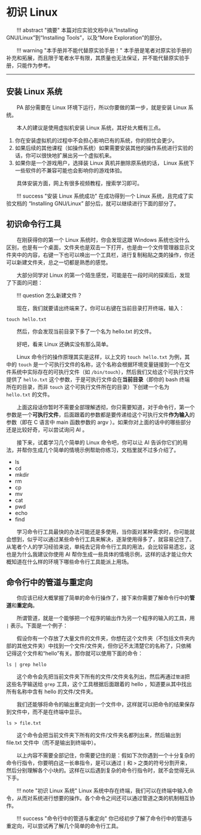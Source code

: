 <style>p { text-indent: 2em; }</style>

# 初识 Linux

!!! abstract "摘要"
    本篇对应实验文档中从“Installing GNU/Linux”到“Installing Tools”，以及“More Exploration”的部分。

!!! warning "本手册并不能代替原实验手册！"
    本手册是笔者对原实验手册的补充和拓展，而且限于笔者水平有限，其质量也无法保证，并不能代替原实验手册，只能作为参考。

---

## 安装 Linux 系统

PA 部分需要在 Linux 环境下运行，所以你要做的第一步，就是安装 Linux 系统。

本人的建议是使用虚拟机安装 Linux 系统，其好处大概有三点。

1. 你在安装虚拟机的过程中不会担心影响已有的系统，你的担忧会更少。
2. 如果后续的其他课程（如操作系统）如果需要安装其他的操作系统进行实验的话，你可以很快地扩展出另一个虚拟机来。
3. 如果你是一个游戏用户，选择装 Linux 真机并删除原系统的话， Linux 系统下一些软件的不兼容可能也会影响你的游戏体验。

具体安装方面，网上有很多视频教程，搜索学习即可。

!!! success "安装 Linux 系统成功"
    在成功得到一个 Linux 系统，且完成了实验文档的 “Installing GNU/Linux” 部分后，就可以继续进行下面的部分了。

## 初识命令行工具

在刚获得你的第一个 Linux 系统时，你会发现这跟 Windows 系统也没什么区别，也是有一个桌面，文件夹也是双击一下打开，也是由一个文件管理器显示文件夹中的内容，右键一下也可以唤出一个工具栏，进行复制粘贴之类的操作，你还可以新建文件夹，总之一切都是熟悉的感觉。

大部分同学对 Linux 的第一个陌生感觉，可能是在一段时间的探索后，发现了下面的问题：

!!! question 
    怎么新建文件？

现在，我们就要请出终端来了。你可以右键在当前目录打开终端，输入：

```shell
touch hello.txt
```

然后，你会发现当前目录下多了一个名为 hello.txt 的文件。

好吧，看来 Linux 还确实没有那么简单。

Linux 命令行的操作原理其实是这样，以上文的 `touch hello.txt` 为例，其中的 `touch` 是一个可执行文件的名称，这个名称会根据环境变量链接到一个在文件系统中实际存在的可执行文件（如 `/bin/touch`），然后我们又给这个可执行文件提供了 `hello.txt` 这个参数，于是可执行文件会在**当前目录**（即你的 bash 终端所在的目录，而非 `touch` 这个可执行文件所在的目录）下创建一个名为 `hello.txt` 的文件。

上面这段话你暂时不需要全部理解透彻，你只需要知道，对于命令行，第一个参数是一个**可执行文件**，后面跟着的参数都是要传递给这个可执行文件**作为输入**的参数（即在 C 语言中 main 函数参数的 argv ）。如果你对上面的话中的哪些部分还是比较好奇，可以尝试询问 AI 。

接下来，试着学习几个简单的 Linux 命令吧，你可以让 AI 告诉你它们的用法，并帮你生成几个简单的情境示例帮助你练习，文档里就不过多介绍了。

- ls
- cd
- mkdir
- rm
- cp
- mv
- cat
- pwd
- echo
- find

学习命令行工具最快的办法可能还是多使用，当你面对某种需求时，你可能就会想到，似乎可以通过某些命令行工具来解决，逐渐使用得多了，就容易记住了。从笔者个人的学习经验来说，单纯去记背命令行工具的用法，会比较容易遗忘，这也是为什么我建议你使用 AI 帮你生成一些具体的情境示例，这样的话才能让你大概知道在什么样的环境下哪些命令行工具能派上用场。

## 命令行中的管道与重定向

你应该已经大概掌握了简单的命令行操作了，接下来你需要了解命令行中的**管道**和**重定向**。

所谓管道，就是一个能够把一个程序的输出作为另一个程序的输入的工具，用 `|` 表示。下面是一个例子：

假设你有一个存放了大量文件的文件夹，你想在这个文件夹（不包括文件夹内部的其他文件夹）中找到一个文件/文件夹，但你记不太清楚它的名称了，只依稀记得这个文件和“hello”有关。那你就可以使用下面的命令：

```shell
ls | grep hello
```

这个命令会先把当前文件夹下所有的文件/文件夹名列出，然后再通过`管道`把这些名字输送给 `grep` 工具，这个工具根据后面跟着的 hello ，知道要从其中找出所有名称中含有 hello 的文件/文件夹。

我们还能够将命令的输出重定向到一个文件中，这样就可以把命令的结果保存到文件中，而不是在终端中显示。

```shell
ls > file.txt
```

这个命令会把当前文件夹下所有的文件/文件夹名都列出来，然后输出到 file.txt 文件中（而不是输出到终端中）。

以上内容不需要全部记住，你需要记住的是：假如下次你遇到一个十分复杂的命令行指令，你要明白这一长串指令，是可以通过 `|` 和 `>` 之类的符号分割开来，然后分别理解各个小块的。这样在以后遇到复杂的命令行指令时，就不会觉得无从下手。

!!! note "初识 Linux 系统"
    Linux 系统中存在终端，我们可以在终端中输入命令，从而对系统进行想要的操作。各个命令之间还可以通过管道之类的机制相互协作。

!!! success "命令行中的管道与重定向"
    你已经初步了解了命令行中的管道与重定向，可以尝试再了解几个简单的命令行工具。

